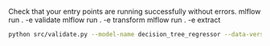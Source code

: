 Check that your entry points are running successfully without errors.
mlflow run . -e validate
mlflow run . -e transform
mlflow run . -e extract

```bash
python src/validate.py --model-name decision_tree_regressor --data-version 1 --validate-all
```